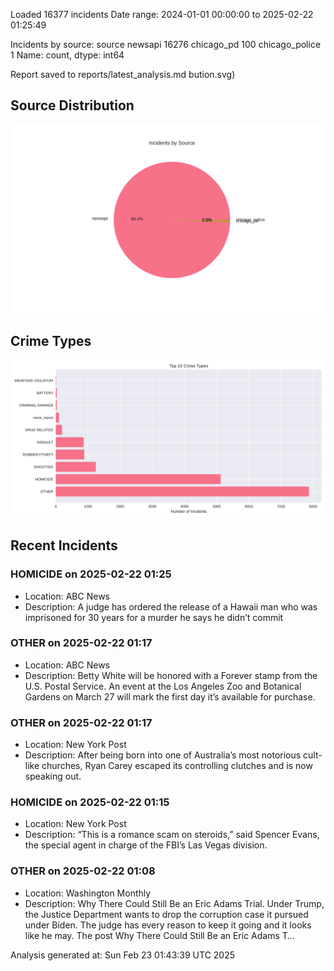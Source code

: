 
Loaded 16377 incidents
Date range: 2024-01-01 00:00:00 to 2025-02-22 01:25:49

Incidents by source:
source
newsapi           16276
chicago_pd          100
chicago_police        1
Name: count, dtype: int64

Report saved to reports/latest_analysis.md
bution.svg)

## Source Distribution
![Source Distribution](images/source_distribution.svg)

## Crime Types
![Crime Types](images/crime_types.svg)

## Recent Incidents

### HOMICIDE on 2025-02-22 01:25
- Location: ABC News
- Description: A judge has ordered the release of a Hawaii man who was imprisoned for 30 years for a murder he says he didn’t commit


### OTHER on 2025-02-22 01:17
- Location: ABC News
- Description: Betty White will be honored with a Forever stamp from the U.S. Postal Service. An event at the Los Angeles Zoo and Botanical Gardens on March 27 will mark the first day it’s available for purchase.


### OTHER on 2025-02-22 01:17
- Location: New York Post
- Description: After being born into one of Australia’s most notorious cult-like churches, Ryan Carey escaped its controlling clutches and is now speaking out.


### HOMICIDE on 2025-02-22 01:15
- Location: New York Post
- Description: “This is a romance scam on steroids,” said Spencer Evans, the special agent in charge of the FBI’s Las Vegas division.


### OTHER on 2025-02-22 01:08
- Location: Washington Monthly
- Description: Why There Could Still Be an Eric Adams Trial. Under Trump, the Justice Department wants to drop the corruption case it pursued under Biden. The judge has every reason to keep it going and it looks like he may.
The post Why There Could Still Be an Eric Adams T…

Analysis generated at: Sun Feb 23 01:43:39 UTC 2025
